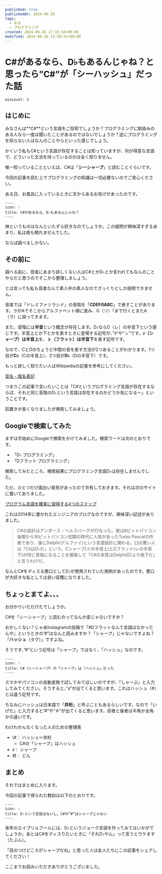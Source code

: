 ```yaml
---
published: true
publishedAt: 2024-06-28
tags:
  - ネタ
  - プログラミング
created: 2024-06-26 17:15:54+09:00
modified: 2024-06-26 22:58:52+09:00
---
```


# C#があるなら、D♭もあるんじゃね？と思ったら”C#”が「シーハッシュ」だった話

```table-of-contents
minLevel: 2
```

## はじめに

みなさんは**C#**という言語をご存知でしょうか？プログラミングに馴染みのある人なら一度は聞いたことがあるのではないでしょうか？逆にプログラミングを知らない人はなんのことやらといった感じでしょう。

かくいう私もC#という言語が存在することは知っていますが、何が得意な言語で、どういった文法を持っているのかは全く知りません。

唯一知っていることといえば、C#は「**シーシャープ**」と読むことぐらいです。

今回の記事を読む上でプログラミングの知識は一切必要ないのでご安心ください。

ある日、お風呂に入っているときに天からあるお告げがあったのです。

```callout
----
icon: 💡
title: C#があるなら、D♭もあるんじゃね？
----
```

神というものはなんといたずら好きなのでしょうか。この疑問が興味深すぎるあまり、私は夜も眠れませんでした。

ならば調べるしかない。

## その前に

調べる前に、音楽にあまり詳しくない人はC#とかD♭とか言われてもなんのことやらだと思うのでそこから整理しましょう。

とは言っても私も音楽なんて素人中の素人なのでざっくりとしか説明できません。

音楽では「ドレミファソラシド」の音階を「**CDEFGABC**」で表すことがあります。ラがAでそこからアルファベット順に進み、G（ソ）「まで行くとまたA（ラ）に戻ってきます。

また、音階には**半音**という概念が存在します。D♭ならD（レ）の半音下という感じです。半音上とか下とかを表すときに登場する記号が、”♯”や”♭”です。**♯（シャープ）は半音上**を、**♭（フラット）は半音下**を表す記号です。

なので、CとDのちょうど中間の音を表す方法が2つあることがわかります。1つ目が**C♯**（Cの半音上）、2つ目が**D♭**（Dの半音下）です。

もっと詳しく知りたい人はWikipediaの記事を参考にしてください。

[音名・階名表記](https://ja.wikipedia.org/wiki/音名・階名表記)

つまりこの記事で言いたいことは「C#というプログラミング言語が存在するならば、それと同じ音階のD♭という言語は存在するのかどうか気になる〜」ということです。

前置きが長くなりましたが検索してみましょう。

## Googleで検索してみた

まずは手始めにGoogleで検索をかけてみました。検索ワードは次のとおりです。

- 「D♭ プログラミング」
- 「Dフラット プログラミング」

検索してみたところ、検索結果にプログラミング言語D♭は存在しませんでした。

ただ、ひとつだけ面白い発見があったので共有しておきます。それは次のサイトに書いてありました。

[プログラム言語を確実に習得する4つのステップ](http://blogs.bizmakoto.jp/yokoyamat/entry/17387.html)

これは2014年に書かれたエンジニアのブログなのですが、興味深い記述がありました。

> C#の設計はアンダース・ヘルスバーグが行なった。彼は8ビットパソコン後期から16ビットパソコン初期の時代に人気があったTurbo Pascalの作者であり、後にDelphi(デルファイ)という言語設計に関わる。口の悪い人は「C♯はD♭だ」という。Cシャープ(ドの半音上)とDフラット(レの半音下)が同じ音階になることを揶揄して「C#の本質はDelphi(D)より格下だ」と言うわけだ。

なんとC#をディスる悪口としてD♭が使用されていた用例があったのです。悪口が大好きな私としては良い収穫になりました。

## ちょっとまてよ、、、

お分かりいただけたでしょうか。

C#を「シーシャープ」と読むのってなんか変じゃないですか？

おかしくない？じゃあInstagramの投稿で「#Dフラットなんて言語はなかったんや」というときの”#”はなんと読みますか？「シャープ」じゃないですよね？「**ハッシュ**（タグ）」ですよね。

そうです、”#”という記号は「シャープ」ではなく、「ハッシュ」なのです。

```callout
----
icon: 💡
title: C#（シーシャープ）の「シャープ」は「ハッシュ」だった
----
```

スマホやパソコンの自動変換で試してみてほしいのですが、「しゃーぷ」と入力してみてください。そうすると、”**♯**”が出てくると思います。これはハッシュ（#）とは違う記号です。

ちなみにハッシュは日本語で「**井桁**」と呼ぶこともあるらしいです。なので「いげた」と入力すると”#”や”＃”が出てくると思います。前者と後者は半角か全角かの違いです。

わけわかんなくなった人のための整理表

- \\#： ハッシュ＝井桁
    - C#の「シャープ」はハッシュ
- ♯： シャープ
- 丼： どん

## まとめ

それではまとめに入ります。

今回の記事で得られた教訓は以下のとおりです。

```callout
----
icon: 💡
title: D♭という言語はないし、C#の”#”はシャープじゃない
----
```

来年のエイプリルフールには、D♭というジョーク言語を作ってみてはいかがでしょうか。あとはC#をディスりたいときに「それD♭やん」って言うとウケます（たぶん）。

「目のつけどころがシャープだね」と思った人は友人たちにこの記事をシェアしてください！

ここまでお読みいただきありがとうございました。
